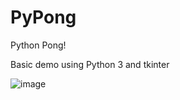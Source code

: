 # PyPong
Python Pong!

Basic demo using Python 3 and tkinter

![image](https://github.com/J-stacked/PyPong/assets/146044161/6f21a09f-eafe-424d-830a-d7366aecd441)

